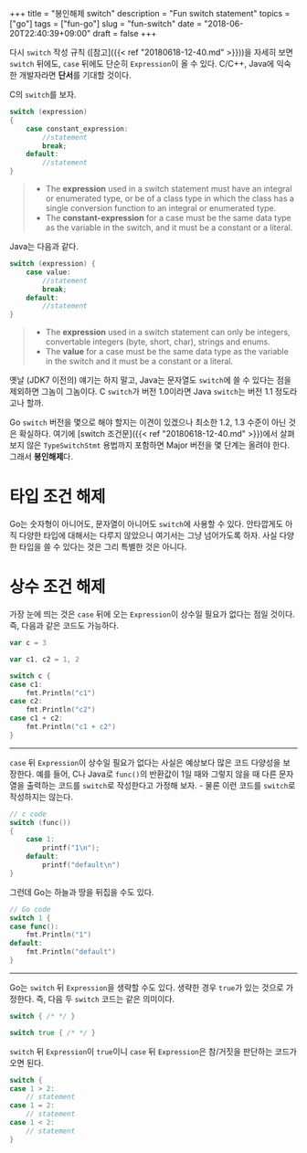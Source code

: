 +++
title = "봉인해제 switch"
description = "Fun switch statement"
topics = ["go"]
tags = ["fun-go"]
slug = "fun-switch"
date = "2018-06-20T22:40:39+09:00"
draft = false
+++

다시 `switch` 작성 규칙 ([참고]({{< ref "20180618-12-40.md" >}}))을 자세히 보면 `switch` 뒤에도, `case` 뒤에도 단순히 `Expression`이 올 수 있다. C/C++, Java에 익숙한 개발자라면 **단서**를 기대할 것이다. 

C의 `switch`를 보자.

```c
switch (expression)
{
	case constant_expression:
        //statement
        break;
    default:
        //statement
}
```

> - The **expression** used in a switch statement must have an integral or enumerated type, or be of a class type in which the class has a single conversion function to an integral or enumerated type.
> - The **constant-expression** for a case must be the same data type as the variable in the switch, and it must be a constant or a literal.

Java는 다음과 같다.

```java
switch (expression) {
    case value:
        //statement
        break;
    default:
        //statement
}
```

> - The **expression** used in a switch statement can only be integers, convertable integers (byte, short, char), strings and enums.
> - The **value** for a case must be the same data type as the variable in the switch and it must be a constant or a literal.

옛날 (JDK7 이전의) 얘기는 하지 말고, Java는 문자열도 `switch`에 쓸 수 있다는 점을 제외하면 그놈이 그놈이다. C `switch`가 버전 1.0이라면 Java `switch`는 버전 1.1 정도라고나 할까.

Go `switch` 버전을 몇으로 해야 할지는 이견이 있겠으나 최소한 1.2, 1.3 수준이 아닌 것은 확실하다. 여기에 [switch 조건문]({{< ref "20180618-12-40.md" >}})에서 살펴보지 않은 `TypeSwitchStmt` 용법까지 포함하면 Major 버전을 몇 단계는 올려야 한다. 그래서 **봉인해제**다.

# 타입 조건 해제

Go는 숫자형이 아니어도, 문자열이 아니어도 `switch`에 사용할 수 있다. 안타깝게도 아직 다양한 타입에 대해서는 다루지 않았으니 여기서는 그냥 넘어가도록 하자. 사실 다양한 타입을 쓸 수 있다는 것은 그리 특별한 것은 아니다.

# 상수 조건 해제

가장 눈에 띄는 것은 `case` 뒤에 오는 `Expression`이 상수일 필요가 없다는 점일 것이다. 즉, 다음과 같은 코드도 가능하다.

```go
var c = 3

var c1, c2 = 1, 2

switch c {
case c1:
    fmt.Println("c1")
case c2:
    fmt.Println("c2")
case c1 + c2:
    fmt.Println("c1 + c2")
}
```

---

`case` 뒤 `Expression`이 상수일 필요가 없다는 사실은 예상보다 많은 코드 다양성을 보장한다. 예를 들어, C나 Java로 `func()`의 반환값이 1일 때와 그렇지 않을 때 다른 문자열을 출력하는 코드를 `switch`로 작성한다고 가정해 보자. - 물론 이런 코드를 `switch`로 작성하지는 않는다.

```c
// c code
switch (func())
{
    case 1:
        printf("1\n");
    default:
        printf("default\n")
}
```

그런데 Go는 하늘과 땅을 뒤집을 수도 있다.

```go
// Go code
switch 1 {
case func():
    fmt.Println("1")
default:
    fmt.Println("default")
}
```

---

Go는 `switch` 뒤 `Expression`을 생략할 수도 있다. 생략한 경우 `true`가 있는 것으로 가정한다. 즉, 다음 두 `switch` 코드는 같은 의미이다.

```go
switch { /* */ }

switch true { /* */ }
```

`switch` 뒤 `Expression`이 `true`이니 `case` 뒤 `Expression`은 참/거짓을 판단하는 코드가 오면 된다.

```go
switch {
case 1 > 2:
	// statement    
case 1 = 2:
    // statement
case 1 < 2:
    // statement
}
```

